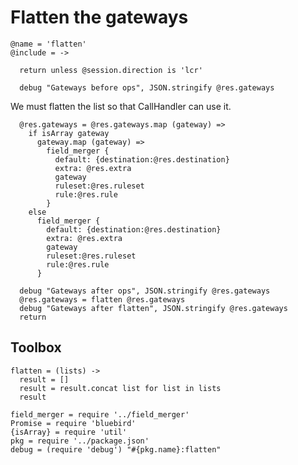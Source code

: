 Flatten the gateways
====================

    @name = 'flatten'
    @include = ->

      return unless @session.direction is 'lcr'

      debug "Gateways before ops", JSON.stringify @res.gateways

We must flatten the list so that CallHandler can use it.

      @res.gateways = @res.gateways.map (gateway) =>
        if isArray gateway
          gateway.map (gateway) =>
            field_merger {
              default: {destination:@res.destination}
              extra: @res.extra
              gateway
              ruleset:@res.ruleset
              rule:@res.rule
            }
        else
          field_merger {
            default: {destination:@res.destination}
            extra: @res.extra
            gateway
            ruleset:@res.ruleset
            rule:@res.rule
          }

      debug "Gateways after ops", JSON.stringify @res.gateways
      @res.gateways = flatten @res.gateways
      debug "Gateways after flatten", JSON.stringify @res.gateways
      return

Toolbox
-------

    flatten = (lists) ->
      result = []
      result = result.concat list for list in lists
      result

    field_merger = require '../field_merger'
    Promise = require 'bluebird'
    {isArray} = require 'util'
    pkg = require '../package.json'
    debug = (require 'debug') "#{pkg.name}:flatten"
